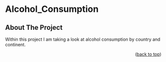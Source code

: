 # Alcohol_Consumption

<!-- ABOUT THE PROJECT -->
## About The Project

Within this project I am taking a look at alcohol consumption by country and continent.

<p align="right">(<a href="#readme-top">back to top</a>)</p>
